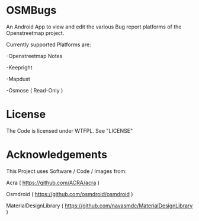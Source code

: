 OSMBugs
=======
An Android App to view and edit the various Bug report platforms of 
the Openstreetmap project.


Currently supported Platforms are:

-Openstreetmap Notes

-Keepright

-Mapdust

-Osmose ( Read-Only )

License
=======
The Code is licensed under WTFPL. See "LICENSE"


Acknowledgements
================
This Project uses Software / Code / Images from:

Acra ( https://github.com/ACRA/acra )

Osmdroid ( https://github.com/osmdroid/osmdroid )

MaterialDesignLibrary ( https://github.com/navasmdc/MaterialDesignLibrary )
